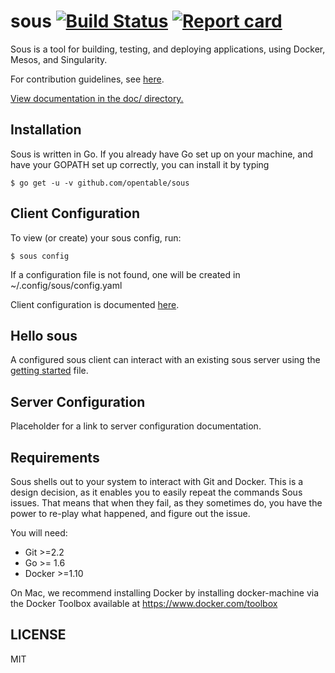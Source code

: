 # sous [![Build Status](https://secure.travis-ci.org/opentable/sous.png?branch=master)](http://travis-ci.org/opentable/sous) [![Report card](https://goreportcard.com/badge/github.com/opentable/sous)](https://goreportcard.com/report/github.com/opentable/sous)

Sous is a tool for building, testing, and deploying applications, using
Docker, Mesos, and Singularity.

For contribution guidelines, see [here](./doc/spinning_up.md).


[View documentation in the doc/ directory.](https://github.com/opentable/sous/tree/master/doc)

## Installation

Sous is written in Go. If you already have Go set up on your
machine, and have your GOPATH set up correctly, you can install it by
typing

    $ go get -u -v github.com/opentable/sous

## Client Configuration

To view (or create) your sous config, run:

    $ sous config

If a configuration file is not found, one will be created in ~/.config/sous/config.yaml

Client configuration is documented [here](./doc/client-config.md).

## Hello sous

A configured sous client can interact with an existing sous server using the [getting started](./doc/getting_started.md) file.

## Server Configuration

Placeholder for a link to server configuration documentation.

## Requirements

Sous shells out to your system to interact with Git and Docker. This is
a design decision, as it enables you to easily repeat the commands Sous
issues. That means that when they fail, as they sometimes do, you have
the power to re-play what happened, and figure out the issue.

You will need:

- Git >=2.2
- Go >= 1.6
- Docker >=1.10

On Mac, we recommend installing Docker by installing docker-machine
via the Docker Toolbox available at https://www.docker.com/toolbox

## LICENSE

MIT
